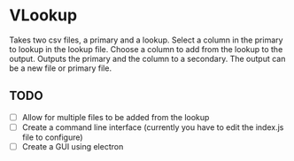 # VLookup

Takes two csv files, a primary and a lookup. Select a column in the primary to lookup in the lookup file. Choose a column to add from the lookup to the output. Outputs the primary and the column to a secondary. The output can be a new file or primary file.

## TODO
* [ ] Allow for multiple files to be added from the lookup
* [ ] Create a command line interface (currently you have to edit the index.js file to configure)
* [ ] Create a GUI using electron